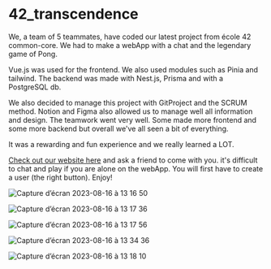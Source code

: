 # 42_transcendence

We, a team of 5 teammates, have coded our latest project from école 42 common-core.
We had to make a webApp with a chat and the legendary game of Pong.

Vue.js was used for the frontend. We also used modules such as Pinia and tailwind.
The backend was made with Nest.js, Prisma and with a PostgreSQL db.

We also decided to manage this project with GitProject and the SCRUM method.
Notion and Figma also allowed us to manage well all information and design.
The teamwork went very well. Some made more frontend and some more backend but overall we've all seen a bit of everything.

It was a rewarding and fun experience and we really learned a LOT.

[Check out our website here](https://cloud.davifarhi.ch/) and ask a friend to come with you. it's difficult to chat and play if you are alone on the webApp. You will first have to create a user (the right button). Enjoy!

![Capture d’écran 2023-08-16 à 13 16 50](https://github.com/vhaefeli/42_transcendence/assets/86975016/01012f37-d717-4be8-9a26-41be3929ddbd)

![Capture d’écran 2023-08-16 à 13 17 36](https://github.com/vhaefeli/42_transcendence/assets/86975016/4d85239a-3bfd-487a-9180-052852dd4b25)

![Capture d’écran 2023-08-16 à 13 17 56](https://github.com/vhaefeli/42_transcendence/assets/86975016/0804b207-842f-4934-8fae-98a1aa9723e9)

![Capture d’écran 2023-08-16 à 13 34 36](https://github.com/vhaefeli/42_transcendence/assets/86975016/f868d34b-7359-4f38-8f3d-1cc5f31542be)

![Capture d’écran 2023-08-16 à 13 18 10](https://github.com/vhaefeli/42_transcendence/assets/86975016/d6417ec3-7efd-4d05-a2e7-6f17529e842c)
